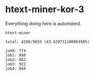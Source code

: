 # htext-miner-kor-3

Everything doing here is automated.

```
htext-miner

total: 4280/9855 (43.42973110096398%)

job0: 774
job1: 898
job2: 842
job3: 922
job4: 844
```